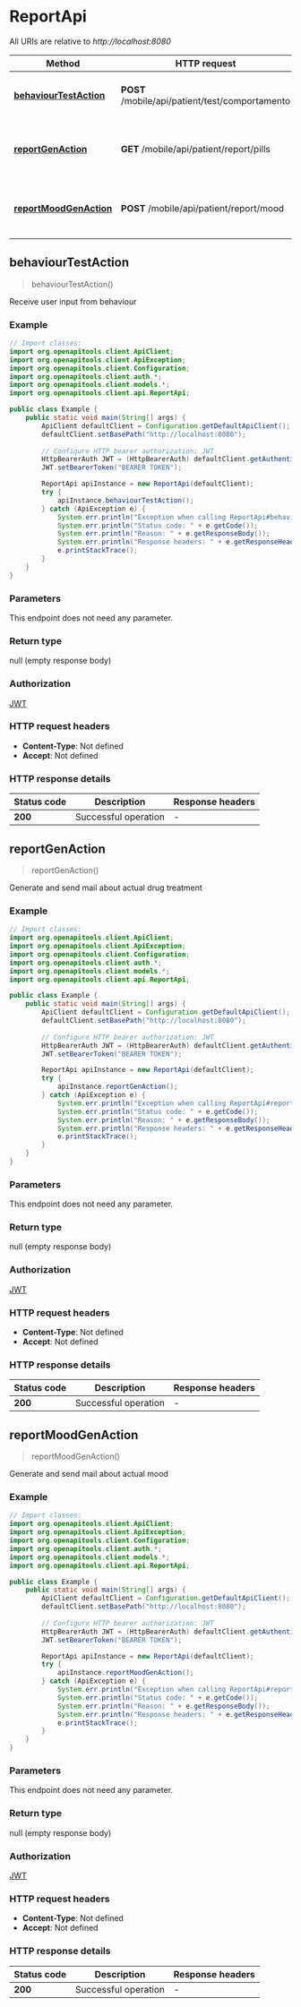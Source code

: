 # ReportApi

All URIs are relative to *http://localhost:8080*

| Method | HTTP request | Description |
|------------- | ------------- | -------------|
| [**behaviourTestAction**](ReportApi.md#behaviourTestAction) | **POST** /mobile/api/patient/test/comportamento | Receive user input from behaviour |
| [**reportGenAction**](ReportApi.md#reportGenAction) | **GET** /mobile/api/patient/report/pills | Generate and send mail about actual drug treatment |
| [**reportMoodGenAction**](ReportApi.md#reportMoodGenAction) | **POST** /mobile/api/patient/report/mood | Generate and send mail about actual mood |



## behaviourTestAction

> behaviourTestAction()

Receive user input from behaviour

### Example

```java
// Import classes:
import org.openapitools.client.ApiClient;
import org.openapitools.client.ApiException;
import org.openapitools.client.Configuration;
import org.openapitools.client.auth.*;
import org.openapitools.client.models.*;
import org.openapitools.client.api.ReportApi;

public class Example {
    public static void main(String[] args) {
        ApiClient defaultClient = Configuration.getDefaultApiClient();
        defaultClient.setBasePath("http://localhost:8080");
        
        // Configure HTTP bearer authorization: JWT
        HttpBearerAuth JWT = (HttpBearerAuth) defaultClient.getAuthentication("JWT");
        JWT.setBearerToken("BEARER TOKEN");

        ReportApi apiInstance = new ReportApi(defaultClient);
        try {
            apiInstance.behaviourTestAction();
        } catch (ApiException e) {
            System.err.println("Exception when calling ReportApi#behaviourTestAction");
            System.err.println("Status code: " + e.getCode());
            System.err.println("Reason: " + e.getResponseBody());
            System.err.println("Response headers: " + e.getResponseHeaders());
            e.printStackTrace();
        }
    }
}
```

### Parameters

This endpoint does not need any parameter.

### Return type

null (empty response body)

### Authorization

[JWT](../README.md#JWT)

### HTTP request headers

- **Content-Type**: Not defined
- **Accept**: Not defined


### HTTP response details
| Status code | Description | Response headers |
|-------------|-------------|------------------|
| **200** | Successful operation |  -  |


## reportGenAction

> reportGenAction()

Generate and send mail about actual drug treatment

### Example

```java
// Import classes:
import org.openapitools.client.ApiClient;
import org.openapitools.client.ApiException;
import org.openapitools.client.Configuration;
import org.openapitools.client.auth.*;
import org.openapitools.client.models.*;
import org.openapitools.client.api.ReportApi;

public class Example {
    public static void main(String[] args) {
        ApiClient defaultClient = Configuration.getDefaultApiClient();
        defaultClient.setBasePath("http://localhost:8080");
        
        // Configure HTTP bearer authorization: JWT
        HttpBearerAuth JWT = (HttpBearerAuth) defaultClient.getAuthentication("JWT");
        JWT.setBearerToken("BEARER TOKEN");

        ReportApi apiInstance = new ReportApi(defaultClient);
        try {
            apiInstance.reportGenAction();
        } catch (ApiException e) {
            System.err.println("Exception when calling ReportApi#reportGenAction");
            System.err.println("Status code: " + e.getCode());
            System.err.println("Reason: " + e.getResponseBody());
            System.err.println("Response headers: " + e.getResponseHeaders());
            e.printStackTrace();
        }
    }
}
```

### Parameters

This endpoint does not need any parameter.

### Return type

null (empty response body)

### Authorization

[JWT](../README.md#JWT)

### HTTP request headers

- **Content-Type**: Not defined
- **Accept**: Not defined


### HTTP response details
| Status code | Description | Response headers |
|-------------|-------------|------------------|
| **200** | Successful operation |  -  |


## reportMoodGenAction

> reportMoodGenAction()

Generate and send mail about actual mood

### Example

```java
// Import classes:
import org.openapitools.client.ApiClient;
import org.openapitools.client.ApiException;
import org.openapitools.client.Configuration;
import org.openapitools.client.auth.*;
import org.openapitools.client.models.*;
import org.openapitools.client.api.ReportApi;

public class Example {
    public static void main(String[] args) {
        ApiClient defaultClient = Configuration.getDefaultApiClient();
        defaultClient.setBasePath("http://localhost:8080");
        
        // Configure HTTP bearer authorization: JWT
        HttpBearerAuth JWT = (HttpBearerAuth) defaultClient.getAuthentication("JWT");
        JWT.setBearerToken("BEARER TOKEN");

        ReportApi apiInstance = new ReportApi(defaultClient);
        try {
            apiInstance.reportMoodGenAction();
        } catch (ApiException e) {
            System.err.println("Exception when calling ReportApi#reportMoodGenAction");
            System.err.println("Status code: " + e.getCode());
            System.err.println("Reason: " + e.getResponseBody());
            System.err.println("Response headers: " + e.getResponseHeaders());
            e.printStackTrace();
        }
    }
}
```

### Parameters

This endpoint does not need any parameter.

### Return type

null (empty response body)

### Authorization

[JWT](../README.md#JWT)

### HTTP request headers

- **Content-Type**: Not defined
- **Accept**: Not defined


### HTTP response details
| Status code | Description | Response headers |
|-------------|-------------|------------------|
| **200** | Successful operation |  -  |

